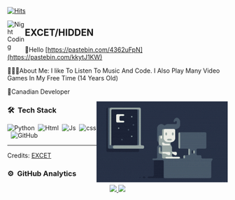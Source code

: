 [![Hits](http://hits.dwyl.com/EXCET/EXCET.svg)](http://hits.dwyl.com/EXCET/EXCET)

<img alt="Night Coding" src="./assets/Hand%20Wave.gif" width='40' align="left"/><h2>EXCET/HIDDEN</h2>

👋Hello [https://pastebin.com/4362uFpN](https://pastebin.com/kkytJ1KW)

👨🏻‍💻About Me: I like To Listen To Music And Code. I Also Play Many Video Games In My Free Time (14 Years Old)

🍁Canadian Developer


<img alt="Night Coding" src="https://raw.githubusercontent.com/AVS1508/AVS1508/master/assets/Night-Coding.gif" align="right"/>

### 🛠 &nbsp;Tech Stack

![Python](https://img.shields.io/badge/-Python-05122A?style=flat&logo=python)&nbsp;
![Html](https://img.shields.io/badge/-GitHub-05122A?style=flat&logo=html)&nbsp;
![Js](https://img.shields.io/badge/-GitHub-05122A?style=flat&logo=js)&nbsp;
![css](https://img.shields.io/badge/-GitHub-05122A?style=flat&logo=css)&nbsp;
![GitHub](https://img.shields.io/badge/-GitHub-05122A?style=flat&logo=github)&nbsp;

-----

Credits: [EXCET](https://github.com/EXCET)

### ⚙️ &nbsp;GitHub Analytics

<p align="center">
<a href="https://github.com/EXCET">
  <img height="180em" src="https://github-readme-stats-eight-theta.vercel.app/api?username=EXCET&show_icons=true&theme=algolia&include_all_commits=true&count_private=true"/>
  <img height="180em" src="https://github-readme-stats-eight-theta.vercel.app/api/top-langs/?username=EXCET&layout=compact&langs_count=8&theme=algolia"/>
</a>
</p>
